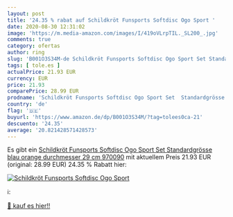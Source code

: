 ```yaml
---
layout: post
title: '24.35 % rabat auf Schildkröt Funsports Softdisc Ogo Sport '
date: 2020-08-30 12:31:02
image: 'https://m.media-amazon.com/images/I/419oVLrpTIL._SL200_.jpg'
comments: true
category: ofertas
author: ring
slug: 'B001O3S34M-de Schildkröt Funsports Softdisc Ogo Sport Set Standardgrösse...'
tags: [ tole.es ]
actualPrice: 21.93 EUR
currency: EUR
price: 21.93
comparePrice: 28.99 EUR
prodname: 'Schildkröt Funsports Softdisc Ogo Sport Set  Standardgrösse  blau  orange  durchmesser 29 cm  970090'
country: 'de'
flag: '🇩🇪'
buyurl: 'https://www.amazon.de/dp/B001O3S34M/?tag=tolees0ca-21'
descuento: '24.35'
average: '20.821428571428573'
---
```


Es gibt ein [Schildkröt Funsports Softdisc Ogo Sport Set  Standardgrösse  blau  orange  durchmesser 29 cm  970090](https://www.amazon.de/dp/B001O3S34M/?tag=tolees0ca-21) mit aktuellem Preis 21.93 EUR (original: 28.99 EUR) 24.35 % Rabatt hier:

[![Schildkröt Funsports Softdisc Ogo Sport ](https://m.media-amazon.com/images/I/419oVLrpTIL._SL200_.jpg)](https://www.amazon.de/dp/B001O3S34M/?tag=tolees0ca-21)

ℹ️:


[🛒 kauf es hier!!](https://www.amazon.de/dp/B001O3S34M/?tag=tolees0ca-21)
